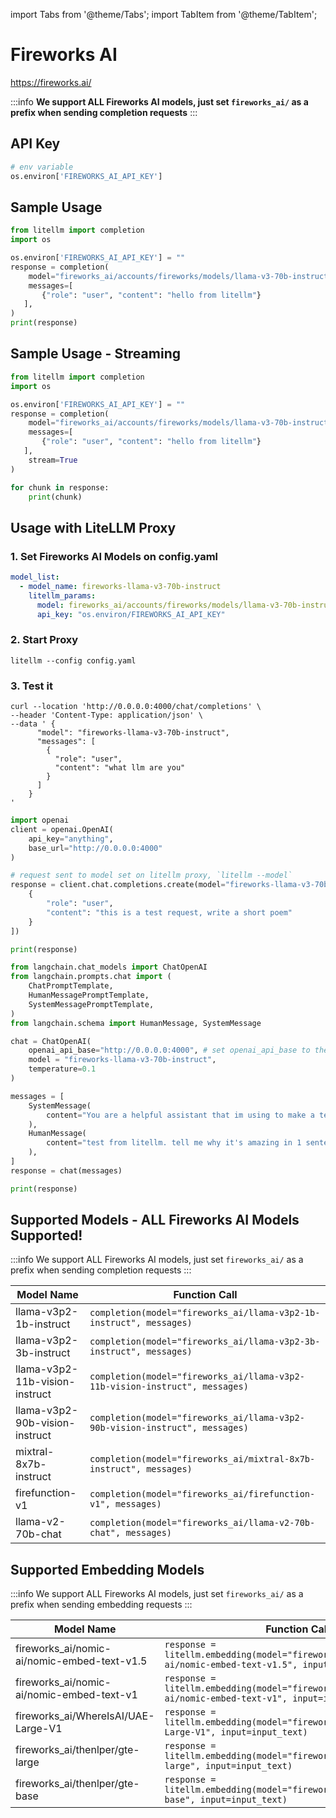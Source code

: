 import Tabs from '@theme/Tabs';
import TabItem from '@theme/TabItem';

# Fireworks AI
https://fireworks.ai/

:::info
**We support ALL Fireworks AI models, just set `fireworks_ai/` as a prefix when sending completion requests**
:::

## API Key
```python
# env variable
os.environ['FIREWORKS_AI_API_KEY']
```

## Sample Usage
```python
from litellm import completion
import os

os.environ['FIREWORKS_AI_API_KEY'] = ""
response = completion(
    model="fireworks_ai/accounts/fireworks/models/llama-v3-70b-instruct", 
    messages=[
       {"role": "user", "content": "hello from litellm"}
   ],
)
print(response)
```

## Sample Usage - Streaming
```python
from litellm import completion
import os

os.environ['FIREWORKS_AI_API_KEY'] = ""
response = completion(
    model="fireworks_ai/accounts/fireworks/models/llama-v3-70b-instruct", 
    messages=[
       {"role": "user", "content": "hello from litellm"}
   ],
    stream=True
)

for chunk in response:
    print(chunk)
```


## Usage with LiteLLM Proxy 

### 1. Set Fireworks AI Models on config.yaml

```yaml
model_list:
  - model_name: fireworks-llama-v3-70b-instruct
    litellm_params:
      model: fireworks_ai/accounts/fireworks/models/llama-v3-70b-instruct
      api_key: "os.environ/FIREWORKS_AI_API_KEY"
```

### 2. Start Proxy 

```
litellm --config config.yaml
```

### 3. Test it


<Tabs>
<TabItem value="Curl" label="Curl Request">

```shell
curl --location 'http://0.0.0.0:4000/chat/completions' \
--header 'Content-Type: application/json' \
--data ' {
      "model": "fireworks-llama-v3-70b-instruct",
      "messages": [
        {
          "role": "user",
          "content": "what llm are you"
        }
      ]
    }
'
```
</TabItem>
<TabItem value="openai" label="OpenAI v1.0.0+">

```python
import openai
client = openai.OpenAI(
    api_key="anything",
    base_url="http://0.0.0.0:4000"
)

# request sent to model set on litellm proxy, `litellm --model`
response = client.chat.completions.create(model="fireworks-llama-v3-70b-instruct", messages = [
    {
        "role": "user",
        "content": "this is a test request, write a short poem"
    }
])

print(response)

```
</TabItem>
<TabItem value="langchain" label="Langchain">

```python
from langchain.chat_models import ChatOpenAI
from langchain.prompts.chat import (
    ChatPromptTemplate,
    HumanMessagePromptTemplate,
    SystemMessagePromptTemplate,
)
from langchain.schema import HumanMessage, SystemMessage

chat = ChatOpenAI(
    openai_api_base="http://0.0.0.0:4000", # set openai_api_base to the LiteLLM Proxy
    model = "fireworks-llama-v3-70b-instruct",
    temperature=0.1
)

messages = [
    SystemMessage(
        content="You are a helpful assistant that im using to make a test request to."
    ),
    HumanMessage(
        content="test from litellm. tell me why it's amazing in 1 sentence"
    ),
]
response = chat(messages)

print(response)
```
</TabItem>
</Tabs>

## Supported Models - ALL Fireworks AI Models Supported!

:::info
We support ALL Fireworks AI models, just set `fireworks_ai/` as a prefix when sending completion requests
:::

| Model Name               | Function Call                                                                                                                                                      |
|--------------------------|------------------------------------------------------------------------------------------------------------------------------------------------------------------|
| llama-v3p2-1b-instruct | `completion(model="fireworks_ai/llama-v3p2-1b-instruct", messages)` |
| llama-v3p2-3b-instruct | `completion(model="fireworks_ai/llama-v3p2-3b-instruct", messages)` |
| llama-v3p2-11b-vision-instruct | `completion(model="fireworks_ai/llama-v3p2-11b-vision-instruct", messages)` |
| llama-v3p2-90b-vision-instruct | `completion(model="fireworks_ai/llama-v3p2-90b-vision-instruct", messages)` |
| mixtral-8x7b-instruct | `completion(model="fireworks_ai/mixtral-8x7b-instruct", messages)` | 
| firefunction-v1 | `completion(model="fireworks_ai/firefunction-v1", messages)` |
| llama-v2-70b-chat | `completion(model="fireworks_ai/llama-v2-70b-chat", messages)` |  

## Supported Embedding Models

:::info
We support ALL Fireworks AI models, just set `fireworks_ai/` as a prefix when sending embedding requests
:::

| Model Name            | Function Call                                                   |
|-----------------------|-----------------------------------------------------------------|
| fireworks_ai/nomic-ai/nomic-embed-text-v1.5 | `response = litellm.embedding(model="fireworks_ai/nomic-ai/nomic-embed-text-v1.5", input=input_text)` |
| fireworks_ai/nomic-ai/nomic-embed-text-v1 | `response = litellm.embedding(model="fireworks_ai/nomic-ai/nomic-embed-text-v1", input=input_text)` |
| fireworks_ai/WhereIsAI/UAE-Large-V1 | `response = litellm.embedding(model="fireworks_ai/WhereIsAI/UAE-Large-V1", input=input_text)` |
| fireworks_ai/thenlper/gte-large | `response = litellm.embedding(model="fireworks_ai/thenlper/gte-large", input=input_text)` |
| fireworks_ai/thenlper/gte-base | `response = litellm.embedding(model="fireworks_ai/thenlper/gte-base", input=input_text)` |
